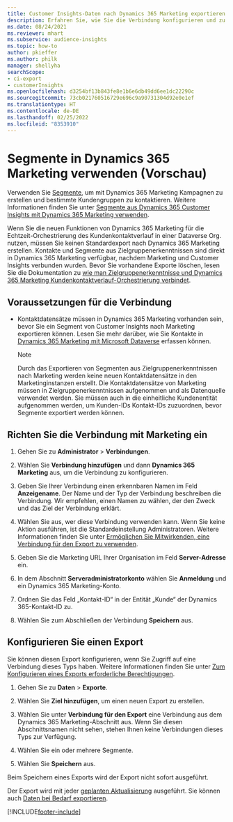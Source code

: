 ```yaml
---
title: Customer Insights-Daten nach Dynamics 365 Marketing exportieren
description: Erfahren Sie, wie Sie die Verbindung konfigurieren und zu Dynamics 365 Marketing exportieren.
ms.date: 08/24/2021
ms.reviewer: mhart
ms.subservice: audience-insights
ms.topic: how-to
author: pkieffer
ms.author: philk
manager: shellyha
searchScope:
- ci-export
- customerInsights
ms.openlocfilehash: d3254bf13b843fe8e1b6e6db49dd6ee1dc22290c
ms.sourcegitcommit: 73cb021760516729e696c9a90731304d92e0e1ef
ms.translationtype: HT
ms.contentlocale: de-DE
ms.lasthandoff: 02/25/2022
ms.locfileid: "8353910"
---
```

# <a name="use-segments-in-dynamics-365-marketing-preview"></a>Segmente in Dynamics 365 Marketing verwenden (Vorschau)



Verwenden Sie [Segmente](segments.md), um mit Dynamics 365 Marketing Kampagnen zu erstellen und bestimmte Kundengruppen zu kontaktieren. Weitere Informationen finden Sie unter [Segmente aus Dynamics 365 Customer Insights mit Dynamics 365 Marketing verwenden](/dynamics365/marketing/customer-insights-segments).

Wenn Sie die neuen Funktionen von Dynamics 365 Marketing für die Echtzeit-Orchestrierung des Kundenkontaktverlauf in einer Dataverse Org. nutzen, müssen Sie keinen Standardexport nach Dynamics 365 Marketing erstellen. Kontakte und Segmente aus Zielgruppenerkenntnissen sind direkt in Dynamics 365 Marketing verfügbar, nachdem Marketing und Customer Insights verbunden wurden. Bevor Sie vorhandene Exporte löschen, lesen Sie die Dokumentation zu [wie man Zielgruppenerkenntnisse und Dynamics 365 Marketing Kundenkontaktverlauf-Orchestrierung verbindet](/dynamics365/marketing/real-time-marketing-ci-profile).

## <a name="prerequisite-for-a-connection"></a>Voraussetzungen für die Verbindung

- Kontaktdatensätze müssen in Dynamics 365 Marketing vorhanden sein, bevor Sie ein Segment von Customer Insights nach Marketing exportieren können. Lesen Sie mehr darüber, wie Sie Kontakte in [Dynamics 365 Marketing mit Microsoft Dataverse](connect-power-query.md) erfassen können.

  > [!NOTE]
  > Durch das Exportieren von Segmenten aus Zielgruppenerkenntnissen nach Marketing werden keine neuen Kontaktdatensätze in den Marketinginstanzen erstellt. Die Kontaktdatensätze von Marketing müssen in Zielgruppenerkenntnissen aufgenommen und als Datenquelle verwendet werden. Sie müssen auch in die einheitliche Kundenentität aufgenommen werden, um Kunden-IDs Kontakt-IDs zuzuordnen, bevor Segmente exportiert werden können.

## <a name="set-up-connection-to-marketing"></a>Richten Sie die Verbindung mit Marketing ein

1. Gehen Sie zu **Administrator** > **Verbindungen**.

1. Wählen Sie **Verbindung hinzufügen** und dann **Dynamics 365 Marketing** aus, um die Verbindung zu konfigurieren.

1. Geben Sie Ihrer Verbindung einen erkennbaren Namen im Feld **Anzeigename**. Der Name und der Typ der Verbindung beschreiben die Verbindung. Wir empfehlen, einen Namen zu wählen, der den Zweck und das Ziel der Verbindung erklärt.

1. Wählen Sie aus, wer diese Verbindung verwenden kann. Wenn Sie keine Aktion ausführen, ist die Standardeinstellung Administratoren. Weitere Informationen finden Sie unter [Ermöglichen Sie Mitwirkenden, eine Verbindung für den Export zu verwenden](connections.md#allow-contributors-to-use-a-connection-for-exports).

1. Geben Sie die Marketing URL Ihrer Organisation im Feld **Server-Adresse** ein.

1. In dem Abschnitt **Serveradministratorkonto** wählen Sie **Anmeldung** und ein Dynamics 365 Marketing-Konto.

1. Ordnen Sie das Feld „Kontakt-ID“ in der Entität „Kunde“ der Dynamics 365-Kontakt-ID zu.

1. Wählen Sie zum Abschließen der Verbindung **Speichern** aus. 

## <a name="configure-an-export"></a>Konfigurieren Sie einen Export

Sie können diesen Export konfigurieren, wenn Sie Zugriff auf eine Verbindung dieses Typs haben. Weitere Informationen finden Sie unter [Zum Konfigurieren eines Exports erforderliche Berechtigungen](export-destinations.md#set-up-a-new-export).

1. Gehen Sie zu **Daten** > **Exporte**.

1. Wählen Sie **Ziel hinzufügen**, um einen neuen Export zu erstellen.

1. Wählen Sie unter **Verbindung für den Export** eine Verbindung aus dem Dynamics 365 Marketing-Abschnitt aus. Wenn Sie diesen Abschnittsnamen nicht sehen, stehen Ihnen keine Verbindungen dieses Typs zur Verfügung.

1. Wählen Sie ein oder mehrere Segmente.

1. Wählen Sie **Speichern** aus.

Beim Speichern eines Exports wird der Export nicht sofort ausgeführt.

Der Export wird mit jeder [geplanten Aktualisierung](system.md#schedule-tab) ausgeführt. Sie können auch [Daten bei Bedarf exportieren](export-destinations.md#run-exports-on-demand). 

[!INCLUDE[footer-include](../includes/footer-banner.md)]
